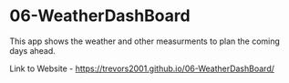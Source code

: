 # 06-WeatherDashBoard

This app shows  the weather and other measurments to plan the coming days ahead.

Link to Website - https://trevors2001.github.io/06-WeatherDashBoard/

